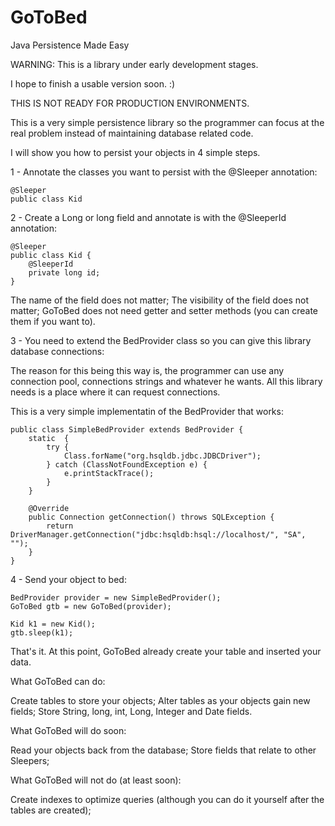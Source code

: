 GoToBed
=======

Java Persistence Made Easy

WARNING: This is a library under early development stages. 

I hope to finish a usable version soon. :)

THIS IS NOT READY FOR PRODUCTION ENVIRONMENTS.

This is a very simple persistence library so the programmer can focus at the real problem instead of maintaining database related code.

I will show you how to persist your objects in 4 simple steps.

1 - Annotate the classes you want to persist with the @Sleeper annotation:

	@Sleeper
	public class Kid 

2 - Create a Long or long field and annotate is with the @SleeperId annotation:

	@Sleeper
	public class Kid {
		@SleeperId
		private long id;
	}

The name of the field does not matter;
The visibility of the field does not matter;
GoToBed does not need getter and setter methods (you can create them if you want to).

3 - You need to extend the BedProvider class so you can give this library database connections:

The reason for this being this way is, the programmer can use any connection pool, connections strings and whatever he wants. All this library needs is a place where it can request connections.

This is a very simple implementatin of the BedProvider that works:

	public class SimpleBedProvider extends BedProvider {
		static  {
			try {
				Class.forName("org.hsqldb.jdbc.JDBCDriver");
			} catch (ClassNotFoundException e) {
				e.printStackTrace();
			}
		}
	
		@Override
		public Connection getConnection() throws SQLException {
			return DriverManager.getConnection("jdbc:hsqldb:hsql://localhost/", "SA", "");
		}
	}

4 - Send your object to bed:

	BedProvider provider = new SimpleBedProvider();
	GoToBed gtb = new GoToBed(provider);
		
	Kid k1 = new Kid();
	gtb.sleep(k1);
		
That's it. At this point, GoToBed already create your table and inserted your data.

What GoToBed can do:

Create tables to store your objects;
Alter tables as your objects gain new fields;
Store String, long, int, Long, Integer and Date fields.

What GoToBed will do soon:

Read your objects back from the database;
Store fields that relate to other Sleepers;

What GoToBed will not do (at least soon):

Create indexes to optimize queries (although you can do it yourself after the tables are created);

